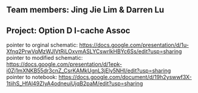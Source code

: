 ## Team members: Jing Jie Lim & Darren Lu

## Project: Option D I-cache Assoc

pointer to orginal schematic: https://docs.google.com/presentation/d/1u-Xfnq2PrwVqMzWJlVtRiLOxvmASLYCswrlkHBYc6Ss/edit?usp=sharing <br>
pointer to modified schematic: https://docs.google.com/presentation/d/1epk-i0Zj1mXNKB55dr3cnZ_CsrKAMkUgnL3jEly5NHI/edit?usp=sharing <br>
pointer to notebook: https://docs.google.com/document/d/19h2yswwf3X-1tiihS_HfAl49ZIyA4odneuiUjqB2paM/edit?usp=sharing <br>

